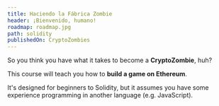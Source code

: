```yaml
---
title: Haciendo la Fábrica Zombie
header: ¡Bienvenido, humano!
roadmap: roadmap.jpg
path: solidity
publishedOn: CryptoZombies
---
```


So you think you have what it takes to become a **CryptoZombie**, huh?

This course will teach you how to **build a game on Ethereum**.

It's designed for beginners to Solidity, but it assumes you have some experience
programming in another language (e.g. JavaScript).
